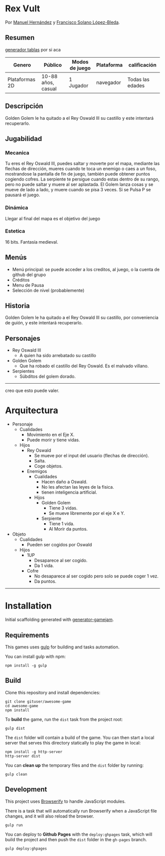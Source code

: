 # Rex Vult

Por
[Manuel Hernández](https://github.com/manherna) y [Francisco Solano López-Bleda](https://github.com/franlbc97).
## Resumen
[generador tablas](http://www.tablesgenerator.com/markdown_tables#) por si aca 

| Genero         | Público | Modos de juego | Plataforma | calificación |
|----------------|---------|----------------|------------| -------- |
| Plataformas 2D | 10-88 años, casual      | 1 Jugador      | navegador  | Todas las edades |
## Descripción
Golden Golem le ha quitado a el Rey Oswald III su castillo y este intentará recuperarlo.
## Jugabilidad
### Mecanica
Tu eres el Rey Oswald III, puedes saltar y moverte por el mapa, mediante las flechas de dirección, mueres cuando te toca un enemigo o caes a un foso, mostrandose la pantalla de fin de juego, también puede obtener puntos cogiendo cofres. La serpiente te persigue cuando estas dentro de su rango, pero no puede saltar y muere al ser aplastada. El Golem lanza cosas y se mueve de lado a lado, y muere cuando se pisa 3 veces. Si se Pulsa P se pausará el juego.
### Dinámica
Llegar al final del mapa es el objetivo del juego
### Estetica
16 bits. Fantasía medieval.
## Menús
- Menú principal: se puede acceder a los creditos, al juego, o la cuenta de github del grupo
- Créditos
- Menu de Pausa
- Selección de nivel (probablemente)

## Historia
Golden Golem le ha quitado a el Rey Oswald III su castillo, por conveniencia de guión, y este intentará recuperarlo.
## Personajes
- Rey Oswald III
  - A quien ha sido arrebatado su castillo
- Golden Golem
  - Que ha robado el castillo del Rey Oswald. Es el malvado villano.
- Serpientes
  - Súbditos del golem dorado.

***
creo que esto puede valer.
# Arquitectura
- Personaje
  + Cualidades
    - Movimiento en el Eje X.
    - Puede morir y tiene vidas.
  + Hijos
    - Rey Oswald
      + Se mueve por el input del usuario (flechas de dirección).
      + Salta.
      + Coge objetos.
    - Enemigos
      + Cualidades
        - Hacen daño a Oswald.
        - No les afectan las leyes de la fisica.
        - tienen inteligencia artificial.
      + Hijos
        - Golden Golem
          + Tiene 3 vidas.
          + Se mueve libremente por el eje X e Y.
        - Serpiente
          + Tiene 1 vida.
          + Al Morir da puntos.
- Objeto
  + Cualidades
    - Pueden ser cogidos por Oswald
  + Hijos
    - 1UP
      + Desaparece al ser cogido.
      + Da 1 vida.
    - Cofre
      + No desaparece al ser cogido pero solo se puede coger 1 vez.
      + Da puntos.

***
# Installation
Initial scaffolding generated with [generator-gamejam](https://github.com/belen-albeza/generator-gamejam/).

## Requirements

This games uses [gulp](http://gulpjs.com/) for building and tasks automation.

You can install gulp with npm:

```
npm install -g gulp
```

## Build

Clone this repository and install dependencies:

```
git clone gituser/awesome-game
cd awesome-game
npm install
```

To **build** the game, run the `dist` task from the project root:

```
gulp dist
```

The `dist` folder will contain a build of the game. You can then start a local server that serves this directory statically to play the game in local:

```
npm install -g http-server
http-server dist
```

You can **clean up** the temporary files and the `dist` folder by running:

```
gulp clean
```

## Development

This project uses [Browserify](http://browserify.org) to handle JavaScript modules.

There is a task that will automatically run Browserify when a JavaScript file changes, and it will also reload the browser.

```
gulp run
```





You can deploy to **Github Pages** with the `deploy:ghpages` task, which will build the project and then push the `dist` folder in the `gh-pages` branch.

```
gulp deploy:ghpages
```

